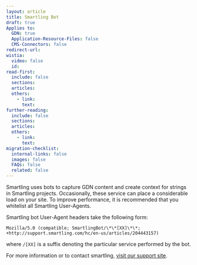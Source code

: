 ```yaml
---
layout: article
title: Smartling Bot
draft: true
Applies to:
  GDN: true
  Application-Resource-Files: false
  CMS-Connectors: false
redirect-url:
wistia:
  video: false
  id:
read-first:
  include: false
  sections:
  articles:
  others:
    - link:
      text:
further-reading:
  include: false
  sections:
  articles:
  others:
    - link:
      text:
migration-checklist:
  internal-links: false
  images: false
  FAQs: false
  related: false
---
```



Smartling uses bots to capture GDN content and create context for strings in Smartling projects. Occasionally, these service can place a considerable load on your site. To improve performance, it is recommended that you whitelist all Smartling User-Agents.

Smartling bot User-Agent headers take the following form:

~~~
Mozilla/5.0 (compatible; SmartlingBot/\*\*[XX]\*\*; +http://support.smartling.com/hc/en-us/articles/204443157)
~~~

where `/[XX]` is a suffix denoting the particular service performed by the bot.

For more information or to contact smartling, [visit our support site](/).